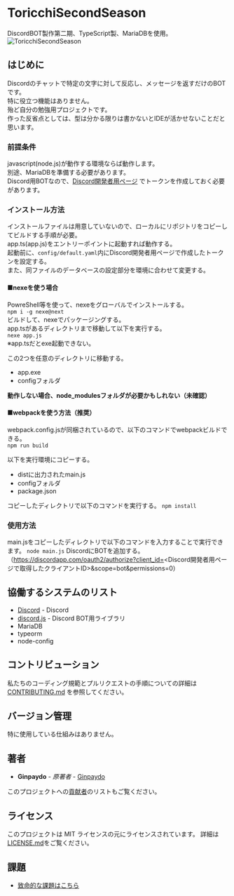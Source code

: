 # ToricchiSecondSeason
DiscordBOT製作第二期、TypeScript製、MariaDBを使用。
![ToricchiSecondSeason](https://user-images.githubusercontent.com/39305262/54169110-c287ea00-44b4-11e9-80db-ceb1c9bde233.png "ToricchiSecondSeason")
## はじめに
Discordのチャットで特定の文字に対して反応し、メッセージを返すだけのBOTです。  
特に役立つ機能はありません。  
殆ど自分の勉強用プロジェクトです。  
作った反省点としては、型は分かる限りは書かないとIDEが活かせないことだと思います。
### 前提条件
javascript(node.js)が動作する環境ならば動作します。  
別途、MariaDBを準備する必要があります。  
Discord用BOTなので、[Discord開発者用ページ](https://discordapp.com/developers/applications/) でトークンを作成しておく必要があります。

### インストール方法
インストールファイルは用意していないので、ローカルにリポジトリをコピーしてビルドする手順が必要。  
app.ts(app.js)をエントリーポイントに起動すれば動作する。  
起動前に、```config/default.yaml```内にDiscord開発者用ページで作成したトークンを設定する。  
また、同ファイルのデータベースの設定部分を環境に合わせて変更する。

#### ■nexeを使う場合
PowreShell等を使って、nexeをグローバルでインストールする。  
```npm i -g nexe@next```  
ビルドして、nexeでパッケージングする。  
app.tsがあるディレクトリまで移動して以下を実行する。  
```nexe app.js```  
※app.tsだとexe起動できない。

この2つを任意のディレクトリに移動する。
* app.exe
* configフォルダ
  
**動作しない場合、node_modulesフォルダが必要かもしれない（未確認）**

#### ■webpackを使う方法（推奨）
webpack.config.jsが同梱されているので、以下のコマンドでwebpackビルドできる。  
```npm run build```  

以下を実行環境にコピーする。
* distに出力されたmain.js
* configフォルダ
* package.json

コピーしたディレクトリで以下のコマンドを実行する。
```npm install```

### 使用方法
main.jsをコピーしたディレクトリで以下のコマンドを入力することで実行できます。
```node main.js```
DiscordにBOTを追加する。
（https://discordapp.com/oauth2/authorize?client_id=<Discord開発者用ページで取得したクライアントID>&scope=bot&permissions=0）

## 協働するシステムのリスト
* [Discord](https://discordapp.com/) - Discord
* [discord.js](https://discord.js.org/#/) - Discord BOT用ライブラリ
* MariaDB
* typeorm
* node-config

## コントリビューション
私たちのコーディング規範とプルリクエストの手順についての詳細は[CONTRIBUTING.md](https://gist.github.com/PurpleBooth/b24679402957c63ec426) を参照してください。
## バージョン管理
特に使用している仕組みはありません。
## 著者
* **Ginpaydo** - *原著者* - [Ginpaydo](https://github.com/ginpaydo)  

このプロジェクトへの[貢献者](https://github.com/ginpaydo/ToricchiSecondSeason/contributors)のリストもご覧ください。
## ライセンス
このプロジェクトは MIT ライセンスの元にライセンスされています。 詳細は[LICENSE.md](LICENSE.md)をご覧ください。

## 課題
* [致命的な課題はこちら](https://github.com/ginpaydo/ToricchiSecondSeason/issues)
